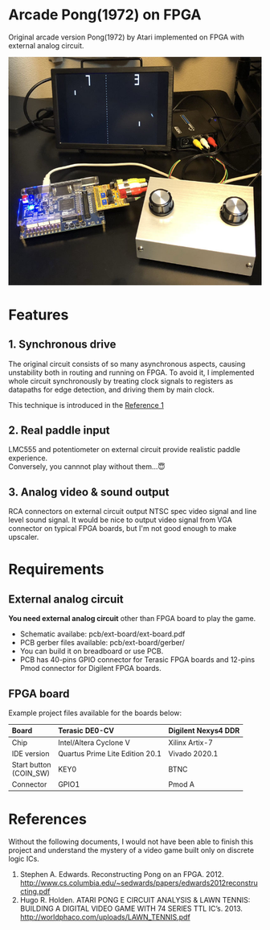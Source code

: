 # Arcade Pong(1972) on FPGA
Original arcade version Pong(1972) by Atari implemented on FPGA with external analog circuit. 

![alt text](https://github.com/bellwood420/pong-arcade-fpga/blob/master/image.jpg?raw=true "Image")


# Features

## 1. Synchronous drive

The original circuit consists of so many asynchronous aspects, causing unstability both in routing and running on FPGA.
To avoid it, I implemented whole circuit synchronously by treating clock signals to registers as datapaths for edge detection,
and driving them by main clock.  

This technique is introduced in the [Reference 1](#References)

## 2. Real paddle input

LMC555 and potentiometer on external circuit provide realistic paddle experience.  
Conversely, you cannnot play without them...😇

## 3. Analog video & sound output

RCA connectors on external circuit output NTSC spec video signal and line level sound signal.
It would be nice to output video signal from VGA connector on typical FPGA boards, but I'm not good enough to make upscaler. 


# Requirements

## External analog circuit
**You need external analog circuit** other than FPGA board to play the game.
- Schematic availabe: pcb/ext-board/ext-board.pdf
- PCB gerber files available: pcb/ext-board/gerber/
- You can build it on breadboard or use PCB.
- PCB has 40-pins GPIO connector for Terasic FPGA boards and 12-pins Pmod connector for Digilent FPGA boards.

## FPGA board

Example project files available for the boards below:

| Board | Terasic DE0-CV | Digilent Nexys4 DDR |
|:---|:---|:---|
|Chip|Intel/Altera Cyclone V|Xilinx Artix-7|
|IDE version|Quartus Prime Lite Edition 20.1|Vivado 2020.1|
|Start button <br> (COIN_SW)|KEY0|BTNC|
|Connector|GPIO1|Pmod A|


# References
Without the following documents, I would not have been able to finish this project and understand the mystery of a video game built only on discrete logic ICs. 

1. Stephen A. Edwards. Reconstructing Pong on an FPGA. 2012.  
  http://www.cs.columbia.edu/~sedwards/papers/edwards2012reconstructing.pdf
2. Hugo R. Holden. ATARI PONG E CIRCUIT ANALYSIS & LAWN TENNIS: BUILDING A DIGITAL VIDEO GAME WITH 74 SERIES TTL IC’s. 2013.  
  http://worldphaco.com/uploads/LAWN_TENNIS.pdf
